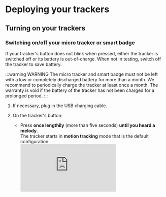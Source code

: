 
# Deploying your trackers

## Turning on your trackers

### Switching on/off your micro tracker or smart badge

If your tracker's button does not blink when pressed, either the tracker is switched off or its battery is out-of-charge. When not in testing, switch off the tracker to save battery.

:::warning WARNING
 The micro tracker and smart badge must not be left with a low or completely discharged battery for more than a month. We recommend to periodically charge the tracker at least once a month. The warranty is void if the battery of the tracker has not been charged for a prolonged period.
:::

1. If necessary, plug in the USB charging cable.<br/>

2. On the tracker's button:
    * Press **once lengthily** (more than five seconds) **until you heard a melody**.<br/>The tracker starts in **motion tracking** mode that is the default configuration.<br/><html><iframe type="text/html" frameborder="0" allowfullscreen="1" src="https://www.youtube.com/embed/T9dfVbptpsM?" height="150px" width="300px"/></html><br/>


3. **When you have finished testing**, switch off the tracker like this:
    * Press **once lengthily** (more than five seconds) **until you heard a melody**.<br/><html><iframe type="text/html" frameborder="0" allowfullscreen="1" src="https://www.youtube.com/embed/gNtn3KRglrU?" height="150px" width="300px"/></html><br/>


### Changing your compact tracker's state
Unlike the industrial tracker which is shipped from the warehouse in **JOIN** state, the compact tracker is sent in **shipping** state to avoid draining the battery.

You must change the state of your compact tracker before and after using it.
1. Bring a magnet close to the compact tracker for at least five seconds for the tracker to move to **JOIN** state.<br/><html><iframe type="text/html" frameborder="0" allowfullscreen="1" src="https://youtu.be/2t8zI3cbfys" height="150px" width="300px"/></html><br/>

2. If the compact tracker does not **JOIN** the network, repeat the previous step again.

### Changing your industrial or compact tracker's mode
You must change the mode of your industrial or compact tracker before and after using it:
* Once the industrial or compact tracker has joined the network, it is in **standby** mode to avoid unnecessary battery drain. In this mode, the tracker is only sending LoRaWAN® heartbeat messages periodically.<br/>

* Before starting the tracking, the testing or the integration with the industrial or compact tracker, you must change the mode to **motion tracking**, and change it back to **standby mode** when finished.
 

1. Log in to Abeeway Device Manager on the IoT platform using this URL: [https://dev1.thingpark.com/thingpark/abeewayDeviceAnalyzer/index.php?dxprofile=community](https://dev1.thingpark.com/thingpark/abeewayDeviceAnalyzer/index.php?dxprofile=community)<br/>

2. Click the white arrow to open Abeeway Device Manager.

![img](https://docs.thingpark.com/thingpark-location/Content/Resources/Images/ADAWidget.png)


3. In the **Select Devices** column, select the tracker you want to change the mode, and click **Select**.

::: tip Note
 You can select up to ten trackers to be shown at the same time.
:::

<img src="./images/ADASelectTracker.png" border="1" />

4. In the **Device Analysis Dashboard** that opens, the tracker you have selected displays its status details and statistics. Click the arrow to expand the tracker information. The information relevant to notice is:

    * **MCU Firmware** : If need be, gives the tracker firmware version to refer to the relative [Asset Tracker Driver User Guide](/D-Reference/DocLibrary_R/#AssetTrackerDriver) to know the supported features.<br/>

    * **First Position** and **Last Position** : When in standby mode, the tracker sends LoRaWAN® heartbeat messages periodically which can be used to get battery information, mode, firmware version, and so on.
    * **Last Mode** : Current mode of the tracker.
    * **Battery** : Percentage of battery left.
      
    <img src="./images/ADADevicesTab.png" border="1" />
      
5. Click the **Device configuration** tab:
   
    * Select the tracker for which you want to change the profile.<br/>

    * Select the **DEFAULT** profile, and click **Apply** at the bottom of the page.
    ::: tip Note
    Depending on the connectivity with the LoRaWAN® network and the periodic LoRaWAN® hearbeat messages, it can take some time for the mode to be changed. The mode change can take at least the periodicity of the LoRaWAN® heartbeat messages defined by the LoRa_Live parameter. However it will take more time if there are network connectivity issues.
    :::
    * After few minutes, refresh the **Device configuration** tab to check the mode has changed to **Motion tracking**.
    ::: warning Important
    Do not proceed further until the new mode is displayed.
    :::
    <img src="./images/ADAConfigTabIndusTracker.png" border="1" />

## Trackers best placement


::: warning WARNING
 The trackers are resistant to water but must never be placed either fully/partially submerged in water or under the influence of high pressure water spray jets for significantly long periods of time. The warranty of the tracker is avoid if used incorrectly.
:::


### Micro tracker best placement

To get optimum radio performance and accuracy of your micro tracker, apply these rules when using it:

* Orient the LoRa/GPS antenna to the sky to be in reach of LoRaWAN® base stations and GPS satellites.

    <img src="./images/MicrotrackerPlacement_450x361.png" border="0" />
  
* Avoid contact of fewer than five centimeters with skin, magnetic and metallic objects.

* Avoid strong radio interferences with a cellular phone, unless using BLE where a cellular phone must be in reach.

### Smart badge best placement
To get optimum radio performance and accuracy of your smart badge, apply these rules when using it:
* Orient the LoRa/GPS antenna to the sky to be in reach of LoRaWAN® base stations and GPS satellites.<br/><img src="./images/smartBadgePlacement_521x330.png" border="0" /><br/>

* Avoid contact of fewer than five centimeters with skin, magnetic and metallic objects.
* Avoid strong radio interferences with a cellular phone, unless using BLE where a cellular phone must be in reach.

### Compact tracker best placement

To get optimum radio performance and accuracy of your compact tracker, apply these rules when using it:

* Always lay the compact tracker flat as shown below:<br/><img src="./images/CompactTrackerPlacement_594x286.png" border="0" /><br/>

* You can fix your compact tracker on an asset with a magnet, screws or a double-sided tape.
* Avoid contact of fewer than five centimeters with skin, magnetic and metallic objects.
* Avoid strong radio interferences with a cellular phone, unless using BLE where a cellular phone must be in reach.
* To avoid water entering in the casing, the tracker must not be placed upside down.

### Industrial tracker best placement
To get optimum radio performance and accuracy of your industrial tracker, apply these rules when using it:
* Always lay the industrial tracker flat as shown below:<br/><br/>
<img src="./images/IndusTracker.png" border="0" />
* You can fix your industrial tracker on an asset with a magnet, screws or a double-sided tape.<br/>

* Avoid contact of fewer than five centimeters with skin, magnetic and metallic objects.
* Avoid strong radio interferences with a cellular phone, unless using BLE where a cellular phone must be in reach.
* To avoid water entering in the casing, the tracker must not be placed upside down.


## Trackers default configuration
At this stage of the process, your trackers are ready to report position and help you track your assets.

By default, we have configured your trackers to optimize your experience during your first steps with ThingPark Location favoring continuous indoor/outdoor positioning, tracker responsiveness, and positioning accuracy.
### Trackers mode
Your trackers are currently in **Motion Tracking** mode:
* They will report position when a movement is detected by the trackers' accelerometer.<br/>

* The reporting period on motion detection is limited to one position per two minutes.

### Geolocation strategy
Your trackers are configured to report positions based on GPS or WiFi technology, ensuring continuous indoor/outdoor positioning.

WiFi is prioritized over GPS to optimize power consumption.

### Periodic position reporting
In case your trackers do not move, they will report position periodically every four hours.
### LoRaWAN® uplink period
On top of position reports, your tracker will send periodically LoRaWAN® uplinks. These uplinks are used to report other types of information such as battery level. Most importantly, uplinks are also used to open downlink communication slots with the trackers such as configuration change and on-demand position request. 

To maximize responsiveness of the tracker, this LoRaWAN® uplink period is set to five minutes. 
### Adjusting tracker's configuration to your needs
As mentioned previously, default tracker's configuration is made to optimize your experience while discovering our solution.

Although you will enjoy this at the beginning, you might need to adapt trackers behavior to better suit your use case requirements, or optimize power consumption.

Abeeway trackers support a wide variety of modes and configuration parameters to help you with that. Please refer to [Abeeway Device Manager User Guide](/D-Reference/DocLibrary_R/#ADMUserGuide) to learn how to change trackers configuration.


